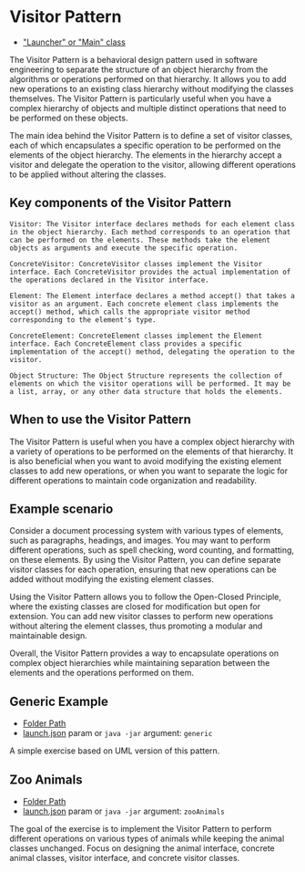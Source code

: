 # Visitor Pattern

- ["Launcher" or "Main" class](./src/main/java/it/gb/VisitorPattern.java)

The Visitor Pattern is a behavioral design pattern used in software engineering to separate the structure of an object hierarchy from the algorithms or operations performed on that hierarchy. It allows you to add new operations to an existing class hierarchy without modifying the classes themselves. The Visitor Pattern is particularly useful when you have a complex hierarchy of objects and multiple distinct operations that need to be performed on these objects.

The main idea behind the Visitor Pattern is to define a set of visitor classes, each of which encapsulates a specific operation to be performed on the elements of the object hierarchy. The elements in the hierarchy accept a visitor and delegate the operation to the visitor, allowing different operations to be applied without altering the classes.

## Key components of the Visitor Pattern

    Visitor: The Visitor interface declares methods for each element class in the object hierarchy. Each method corresponds to an operation that can be performed on the elements. These methods take the element objects as arguments and execute the specific operation.

    ConcreteVisitor: ConcreteVisitor classes implement the Visitor interface. Each ConcreteVisitor provides the actual implementation of the operations declared in the Visitor interface.

    Element: The Element interface declares a method accept() that takes a visitor as an argument. Each concrete element class implements the accept() method, which calls the appropriate visitor method corresponding to the element's type.

    ConcreteElement: ConcreteElement classes implement the Element interface. Each ConcreteElement class provides a specific implementation of the accept() method, delegating the operation to the visitor.

    Object Structure: The Object Structure represents the collection of elements on which the visitor operations will be performed. It may be a list, array, or any other data structure that holds the elements.

## When to use the Visitor Pattern

The Visitor Pattern is useful when you have a complex object hierarchy with a variety of operations to be performed on the elements of that hierarchy. It is also beneficial when you want to avoid modifying the existing element classes to add new operations, or when you want to separate the logic for different operations to maintain code organization and readability.

## Example scenario

Consider a document processing system with various types of elements, such as paragraphs, headings, and images. You may want to perform different operations, such as spell checking, word counting, and formatting, on these elements. By using the Visitor Pattern, you can define separate visitor classes for each operation, ensuring that new operations can be added without modifying the existing element classes.

Using the Visitor Pattern allows you to follow the Open-Closed Principle, where the existing classes are closed for modification but open for extension. You can add new visitor classes to perform new operations without altering the element classes, thus promoting a modular and maintainable design.

Overall, the Visitor Pattern provides a way to encapsulate operations on complex object hierarchies while maintaining separation between the elements and the operations performed on them.

## Generic Example

- [Folder Path](./src/main/java/it/gb/generic)
- [launch.json](../../.vscode/launch.json) param or `java -jar` argument: `generic`

A simple exercise based on UML version of this pattern.

## Zoo Animals

- [Folder Path](./src/main/java/it/gb/zooAnimals)
- [launch.json](../../.vscode/launch.json) param or `java -jar` argument: `zooAnimals`

The goal of the exercise is to implement the Visitor Pattern to perform different operations on various types of animals while keeping the animal classes unchanged. Focus on designing the animal interface, concrete animal classes, visitor interface, and concrete visitor classes.
